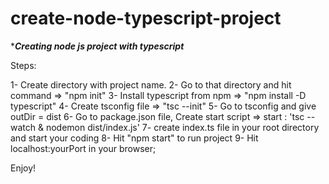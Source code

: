 # create-node-typescript-project

********************Creating node js project with typescript*******************

Steps:

1- Create directory with project name.
2- Go to that directory and hit command => "npm init"
3- Install typescript from npm => "npm install -D typescript"
4- Create tsconfig file => "tsc --init"
5- Go to tsconfig and give outDir = dist
6- Go to package.json file, Create start script => start : 'tsc --watch & nodemon dist/index.js'
7- create index.ts file in your root directory and start your coding 
8- Hit "npm start" to run project 
9- Hit localhost:yourPort in your browser;

Enjoy!
